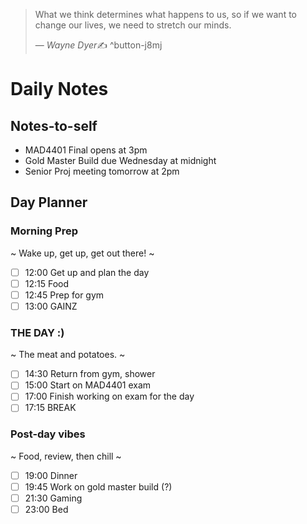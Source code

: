 > What we think determines what happens to us, so if we want to change our lives, we need to stretch our minds.
>
> &mdash; <cite>Wayne Dyer</cite>✍️
^button-j8mj
# Daily Notes
## Notes-to-self
- MAD4401 Final opens at 3pm
- Gold Master Build due Wednesday at midnight
- Senior Proj meeting tomorrow at 2pm

## Day Planner
### Morning Prep
~
Wake up, get up, get out there!
~
- [ ] 12:00 Get up and plan the day
- [ ] 12:15 Food
- [ ] 12:45 Prep for gym
- [ ] 13:00 GAINZ

### THE DAY :)
~
The meat and potatoes.
~
- [ ] 14:30 Return from gym, shower
- [ ] 15:00 Start on MAD4401 exam
- [ ] 17:00 Finish working on exam for the day
- [ ] 17:15 BREAK

### Post-day vibes
~
Food, review, then chill
~
- [ ] 19:00 Dinner
- [ ] 19:45 Work on gold master build (?)
- [ ] 21:30 Gaming
- [ ] 23:00 Bed